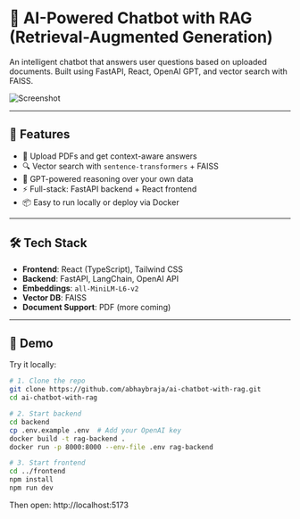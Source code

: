 # 🤖 AI-Powered Chatbot with RAG (Retrieval-Augmented Generation)

An intelligent chatbot that answers user questions based on uploaded documents. Built using FastAPI, React, OpenAI GPT, and vector search with FAISS.

![Screenshot](./assets/chatbot-demo.png)

---

## 🚀 Features

- 📄 Upload PDFs and get context-aware answers
- 🔍 Vector search with `sentence-transformers` + FAISS
- 🧠 GPT-powered reasoning over your own data
- ⚡ Full-stack: FastAPI backend + React frontend
- 📦 Easy to run locally or deploy via Docker

---

## 🛠️ Tech Stack

- **Frontend**: React (TypeScript), Tailwind CSS
- **Backend**: FastAPI, LangChain, OpenAI API
- **Embeddings**: `all-MiniLM-L6-v2`
- **Vector DB**: FAISS
- **Document Support**: PDF (more coming)

---

## 🧪 Demo

Try it locally:

```bash
# 1. Clone the repo
git clone https://github.com/abhaybraja/ai-chatbot-with-rag.git
cd ai-chatbot-with-rag

# 2. Start backend
cd backend
cp .env.example .env  # Add your OpenAI key
docker build -t rag-backend .
docker run -p 8000:8000 --env-file .env rag-backend

# 3. Start frontend
cd ../frontend
npm install
npm run dev
```

Then open: http://localhost:5173
